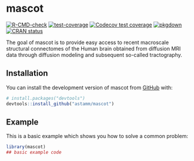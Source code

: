 
<!-- README.md is generated from README.Rmd. Please edit that file -->

# mascot

<!-- badges: start -->

[![R-CMD-check](https://github.com/astamm/mascot/workflows/R-CMD-check/badge.svg)](https://github.com/astamm/mascot/actions)
[![test-coverage](https://github.com/astamm/mascot/workflows/test-coverage/badge.svg)](https://github.com/astamm/mascot/actions)
[![Codecov test
coverage](https://codecov.io/gh/astamm/mascot/branch/master/graph/badge.svg)](https://app.codecov.io/gh/astamm/mascot?branch=master)
[![pkgdown](https://github.com/astamm/mascot/workflows/pkgdown/badge.svg)](https://github.com/astamm/mascot/actions)
[![CRAN
status](https://www.r-pkg.org/badges/version/mascot)](https://CRAN.R-project.org/package=mascot)
<!-- badges: end -->

The goal of mascot is to provide easy access to recent macroscale
structural connectomes of the Human brain obtained from diffusion MRI
data through diffusion modeling and subsequent so-called tractography.

## Installation

You can install the development version of mascot from
[GitHub](https://github.com/) with:

``` r
# install.packages("devtools")
devtools::install_github("astamm/mascot")
```

## Example

This is a basic example which shows you how to solve a common problem:

``` r
library(mascot)
## basic example code
```
